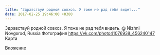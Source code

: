 ```yaml
---
title: "Здравствуй родной совхоз. Я тоже не рад тебя видет..."
date: 2017-02-25 19:46:00 +0300
---
```


Здравствуй родной совхоз. Я тоже не рад тебя видеть. @ Nizhni Novgorod, Russia
Фотография
<a class="vk-attach" href="https://vk.com/photo41076938_456240147">https://vk.com/photo41076938_456240147</a>
Карта

<a class="vk-attach" href="https://vk.com/photo41076938_456240147">Вложение</a>
